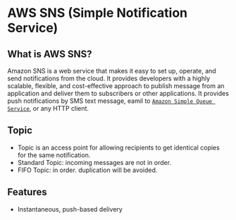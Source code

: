 # AWS SNS (Simple Notification Service)
## What is AWS SNS?
Amazon SNS is a web service that makes it easy to set up, operate, and send notifications from the cloud. It provides developers with a highly scalable, flexible, and cost-effective approach to publish message from an application and deliver them to subscribers or other applications. It provides push notifications by SMS text message, eamil to [`Amazon Simple Queue Service`](SQS.md), or any HTTP client.

## Topic
- Topic is an access point for allowing recipients to get identical copies for the same notification. 
- Standard Topic: incoming messages are not in order. 
- FIFO Topic: in order. duplication will be avoided. 

## Features
- Instantaneous, push-based delivery

